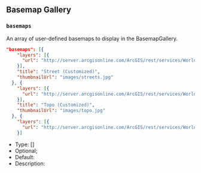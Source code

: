 ## Basemap Gallery ##
### `basemaps` ###
An array of user-defined basemaps to display in the BasemapGallery.

```json
"basemaps": [{
    "layers": [{
      "url": "http://server.arcgisonline.com/ArcGIS/rest/services/World_Street_Map/MapServer"
    }],
    "title": "Street (Customized)",
    "thumbnailUrl": "images/streets.jpg"
  }, {
    "layers": [{
      "url": "http://server.arcgisonline.com/ArcGIS/rest/services/World_Topo_Map/MapServer"
    }],
    "title": "Topo (Customized)",
    "thumbnailUrl": "images/topo.jpg"
  }, {
    "layers": [{
      "url": "http://server.arcgisonline.com/ArcGIS/rest/services/World_Imagery/MapServer"
    }]
```
- Type: []
- Optional; 
- Default:   
- Description: 
